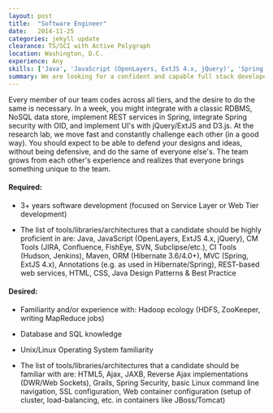 ```yaml
---
layout: post
title:  "Software Engineer"
date:   2014-11-25
categories: jekyll update
clearance: TS/SCI with Active Polygraph
location: Washington, D.C.
experience: Any
skills: ['Java', 'JavaScript (OpenLayers, ExtJS 4.x, jQuery)', 'Spring', 'Hibernate', 'RESTful', 'Hadoop Ecosystem']
summary: We are looking for a confident and capable full stack developer that enjoys being challenged and resolving critical path issues, to join Whiteboard's team on an R&D project at one of the National Labs!
---
```


Every member of our team codes across all tiers, and the desire to do the same is necessary. In a week, you might integrate with a classic RDBMS, NoSQL data store, implement REST services in Spring, integrate Spring security with OID, and implement UI's with jQuery/ExtJS and D3.js. At the research lab, we move fast and constantly challenge each other (in a good way). You should expect to be able to defend your designs and ideas, without being defensive, and do the same of everyone else's. The team grows from each other's experience and realizes that everyone brings something unique to the team.


#### Required:

* 3+ years software development (focused on Service Layer or Web Tier development)

* The list of tools/libraries/architectures that a candidate should be highly proficient in are: Java, JavaScript (OpenLayers, ExtJS 4.x, jQuery), CM Tools (JIRA, Confluence, FishEye, SVN, Subclipse/etc.), CI Tools (Hudson, Jenkins), Maven, ORM (Hibernate 3.6/4.0+), MVC (Spring, ExtJS 4.x), Annotations (e.g. as used in Hibernate/Spring), REST-based web services, HTML, CSS, Java Design Patterns & Best Practice

#### Desired:

* Familiarity and/or experience with: Hadoop ecology (HDFS, ZooKeeper, writing MapReduce jobs)

* Database and SQL knowledge

* Unix/Linux Operating System familiarity

* The list of tools/libraries/architectures that a candidate should be familiar with are: HTML5, Ajax, JAXB, Reverse Ajax implementations (DWR/Web Sockets), Grails, Spring Security, basic Linux command line navigation, SSL configuration, Web container configuration (setup of cluster, load-balancing, etc. in containers like JBoss/Tomcat)
